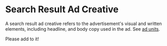 # Search Result Ad Creative

A search result ad creative refers to the advertisement's visual and written elements, including headline, and body copy used in the ad. See [ad units](../../ad_units/README.md).

Please add to it!
